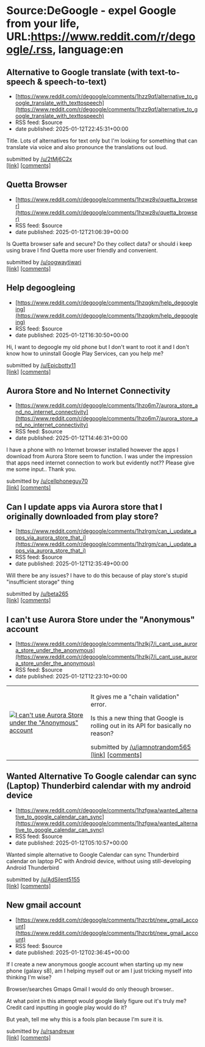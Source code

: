 # Source:DeGoogle - expel Google from your life, URL:https://www.reddit.com/r/degoogle/.rss, language:en

## Alternative to Google translate (with text-to-speech & speech-to-text)
 - [https://www.reddit.com/r/degoogle/comments/1hzz9qf/alternative_to_google_translate_with_texttospeech](https://www.reddit.com/r/degoogle/comments/1hzz9qf/alternative_to_google_translate_with_texttospeech)
 - RSS feed: $source
 - date published: 2025-01-12T22:45:31+00:00

<!-- SC_OFF --><div class="md"><p>Title. Lots of alternatives for text only but I&#39;m looking for something that can translate via voice and also pronounce the translations out loud.</p> </div><!-- SC_ON --> &#32; submitted by &#32; <a href="https://www.reddit.com/user/2tMj6C2x"> /u/2tMj6C2x </a> <br/> <span><a href="https://www.reddit.com/r/degoogle/comments/1hzz9qf/alternative_to_google_translate_with_texttospeech/">[link]</a></span> &#32; <span><a href="https://www.reddit.com/r/degoogle/comments/1hzz9qf/alternative_to_google_translate_with_texttospeech/">[comments]</a></span>

## Quetta Browser
 - [https://www.reddit.com/r/degoogle/comments/1hzwz8v/quetta_browser](https://www.reddit.com/r/degoogle/comments/1hzwz8v/quetta_browser)
 - RSS feed: $source
 - date published: 2025-01-12T21:06:39+00:00

<!-- SC_OFF --><div class="md"><p>Is Quetta browser safe and secure? Do they collect data? or should i keep using brave I find Quetta more user friendly and convenient.</p> </div><!-- SC_ON --> &#32; submitted by &#32; <a href="https://www.reddit.com/user/oogwaytiwari"> /u/oogwaytiwari </a> <br/> <span><a href="https://www.reddit.com/r/degoogle/comments/1hzwz8v/quetta_browser/">[link]</a></span> &#32; <span><a href="https://www.reddit.com/r/degoogle/comments/1hzwz8v/quetta_browser/">[comments]</a></span>

## Help degoogleing
 - [https://www.reddit.com/r/degoogle/comments/1hzqgkm/help_degoogleing](https://www.reddit.com/r/degoogle/comments/1hzqgkm/help_degoogleing)
 - RSS feed: $source
 - date published: 2025-01-12T16:30:50+00:00

<!-- SC_OFF --><div class="md"><p>Hi, I want to degoogle my old phone but I don&#39;t want to root it and I don&#39;t know how to uninstall Google Play Services, can you help me?</p> </div><!-- SC_ON --> &#32; submitted by &#32; <a href="https://www.reddit.com/user/Epicbotty11"> /u/Epicbotty11 </a> <br/> <span><a href="https://www.reddit.com/r/degoogle/comments/1hzqgkm/help_degoogleing/">[link]</a></span> &#32; <span><a href="https://www.reddit.com/r/degoogle/comments/1hzqgkm/help_degoogleing/">[comments]</a></span>

## Aurora Store and No Internet Connectivity
 - [https://www.reddit.com/r/degoogle/comments/1hzo6m7/aurora_store_and_no_internet_connectivity](https://www.reddit.com/r/degoogle/comments/1hzo6m7/aurora_store_and_no_internet_connectivity)
 - RSS feed: $source
 - date published: 2025-01-12T14:46:31+00:00

<!-- SC_OFF --><div class="md"><p>I have a phone with no Internet browser installed however the apps I download from Aurora Store seem to function. I was under the impression that apps need internet connection to work but evidently not?? Please give me some input.. Thank you. </p> </div><!-- SC_ON --> &#32; submitted by &#32; <a href="https://www.reddit.com/user/cellphoneguy70"> /u/cellphoneguy70 </a> <br/> <span><a href="https://www.reddit.com/r/degoogle/comments/1hzo6m7/aurora_store_and_no_internet_connectivity/">[link]</a></span> &#32; <span><a href="https://www.reddit.com/r/degoogle/comments/1hzo6m7/aurora_store_and_no_internet_connectivity/">[comments]</a></span>

## Can I update apps via Aurora store that I originally downloaded from play store?
 - [https://www.reddit.com/r/degoogle/comments/1hzlrgm/can_i_update_apps_via_aurora_store_that_i](https://www.reddit.com/r/degoogle/comments/1hzlrgm/can_i_update_apps_via_aurora_store_that_i)
 - RSS feed: $source
 - date published: 2025-01-12T12:35:49+00:00

<!-- SC_OFF --><div class="md"><p>Will there be any issues? I have to do this because of play store&#39;s stupid &quot;insufficient storage&quot; thing</p> </div><!-- SC_ON --> &#32; submitted by &#32; <a href="https://www.reddit.com/user/beta265"> /u/beta265 </a> <br/> <span><a href="https://www.reddit.com/r/degoogle/comments/1hzlrgm/can_i_update_apps_via_aurora_store_that_i/">[link]</a></span> &#32; <span><a href="https://www.reddit.com/r/degoogle/comments/1hzlrgm/can_i_update_apps_via_aurora_store_that_i/">[comments]</a></span>

## I can't use Aurora Store under the "Anonymous" account
 - [https://www.reddit.com/r/degoogle/comments/1hzlkj7/i_cant_use_aurora_store_under_the_anonymous](https://www.reddit.com/r/degoogle/comments/1hzlkj7/i_cant_use_aurora_store_under_the_anonymous)
 - RSS feed: $source
 - date published: 2025-01-12T12:23:10+00:00

<table> <tr><td> <a href="https://www.reddit.com/r/degoogle/comments/1hzlkj7/i_cant_use_aurora_store_under_the_anonymous/"> <img src="https://preview.redd.it/xqb26jgx2kce1.png?width=640&amp;crop=smart&amp;auto=webp&amp;s=78861e73e036a162e1cbaac815082d34ecf35c8c" alt="I can't use Aurora Store under the &quot;Anonymous&quot; account" title="I can't use Aurora Store under the &quot;Anonymous&quot; account" /> </a> </td><td> <!-- SC_OFF --><div class="md"><p>It gives me a &quot;chain validation&quot; error.</p> <p>Is this a new thing that Google is rolling out in its API for basically no reason?</p> </div><!-- SC_ON --> &#32; submitted by &#32; <a href="https://www.reddit.com/user/iamnotrandom565"> /u/iamnotrandom565 </a> <br/> <span><a href="https://i.redd.it/xqb26jgx2kce1.png">[link]</a></span> &#32; <span><a href="https://www.reddit.com/r/degoogle/comments/1hzlkj7/i_cant_use_aurora_store_under_the_anonymous/">[comments]</a></span> </td></tr></table>

## Wanted Alternative To Google calendar can sync (Laptop) Thunderbird calendar with my android device
 - [https://www.reddit.com/r/degoogle/comments/1hzfgwa/wanted_alternative_to_google_calendar_can_sync](https://www.reddit.com/r/degoogle/comments/1hzfgwa/wanted_alternative_to_google_calendar_can_sync)
 - RSS feed: $source
 - date published: 2025-01-12T05:10:57+00:00

<!-- SC_OFF --><div class="md"><p>Wanted simple alternative to Google Calendar can sync Thunderbird calendar on laptop PC with Android device, without using still-developing Android Thunderbird</p> </div><!-- SC_ON --> &#32; submitted by &#32; <a href="https://www.reddit.com/user/AdSilent5155"> /u/AdSilent5155 </a> <br/> <span><a href="https://www.reddit.com/r/degoogle/comments/1hzfgwa/wanted_alternative_to_google_calendar_can_sync/">[link]</a></span> &#32; <span><a href="https://www.reddit.com/r/degoogle/comments/1hzfgwa/wanted_alternative_to_google_calendar_can_sync/">[comments]</a></span>

## New gmail account
 - [https://www.reddit.com/r/degoogle/comments/1hzcrbt/new_gmail_account](https://www.reddit.com/r/degoogle/comments/1hzcrbt/new_gmail_account)
 - RSS feed: $source
 - date published: 2025-01-12T02:36:45+00:00

<!-- SC_OFF --><div class="md"><p>If I create a new anonymous google account when starting up my new phone (galaxy s8), am I helping myself out or am I just tricking myself into thinking I&#39;m wise?</p> <p>Browser/searches Gmaps Gmail I would do only theough browser..</p> <p>At what point in this attempt would google likely figure out it&#39;s truly me? Credit card inputting in google play would do it?</p> <p>But yeah, tell me why this is a fools plan because I&#39;m sure it is.</p> </div><!-- SC_ON --> &#32; submitted by &#32; <a href="https://www.reddit.com/user/rsandreuw"> /u/rsandreuw </a> <br/> <span><a href="https://www.reddit.com/r/degoogle/comments/1hzcrbt/new_gmail_account/">[link]</a></span> &#32; <span><a href="https://www.reddit.com/r/degoogle/comments/1hzcrbt/new_gmail_account/">[comments]</a></span>

